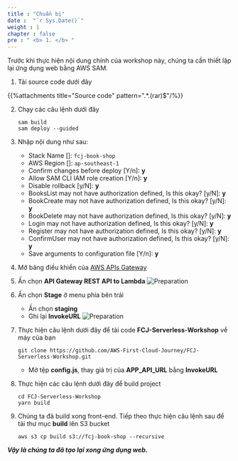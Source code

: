 ```yaml
---
title : "Chuẩn bị"
date :  "`r Sys.Date()`" 
weight : 1 
chapter : false
pre : " <b> 1. </b> "
---
```

Trước khi thực hiện nội dung chính của workshop này, chúng ta cần thiết lập lại ứng dụng web bằng AWS SAM.
1. Tải source code dưới đây

{{%attachments title="Source code" pattern=".*\.(rar)$"/%}}

2. Chạy các câu lệnh dưới đây
    ```
    sam build
    sam deploy --guided
    ```

3. Nhập nội dung như sau:
    - Stack Name []: `fcj-book-shop`
    - AWS Region []: `ap-southeast-1`
    - Confirm changes before deploy [Y/n]: **y**
    - Allow SAM CLI IAM role creation [Y/n]: **y**
    - Disable rollback [y/N]: **y**
    - BooksList may not have authorization defined, Is this okay? [y/N]: **y**
    - BookCreate may not have authorization defined, Is this okay? [y/N]: **y**
    - BookDelete may not have authorization defined, Is this okay? [y/N]: **y**
    - Login may not have authorization defined, Is this okay? [y/N]: **y**
    - Register may not have authorization defined, Is this okay? [y/N]: **y**
    - ConfirmUser may not have authorization defined, Is this okay? [y/N]: **y**
    - Save arguments to configuration file [Y/n]: **y**

4. Mở bảng điều khiển của [AWS APIs Gateway](https://ap-southeast-1.console.aws.amazon.com/apigateway/main/apis?region=ap-southeast-1)

5. Ấn chọn **API Gateway REST API to Lambda**
![Preparation](/images/1/1.png?false&width=90pc)

6. Ấn chọn **Stage** ở menu phía bên trái
    - Ấn chọn **staging**
    - Ghi lại **InvokeURL**
![Preparation](/images/1/2.png?false&width=90pc)


7. Thực hiện câu lệnh dưới đây để tải code **FCJ-Serverless-Workshop** về máy của bạn
    ```
    git clone https://github.com/AWS-First-Cloud-Journey/FCJ-Serverless-Workshop.git
    ```
    - Mở tệp **config.js**, thay giá trị của **APP_API_URL** bằng **InvokeURL**
8. Thực hiện các câu lệnh dưới đây để build project
    ```
    cd FCJ-Serverless-Workshop
    yarn build
    ```
9. Chúng ta đã build xong front-end. Tiếp theo thực hiện câu lệnh sau để tải thư mục **build** lên S3 bucket
    ```
    aws s3 cp build s3://fcj-book-shop --recursive
    ```

***Vậy là chúng ta đã tạo lại xong ứng dụng web.***
